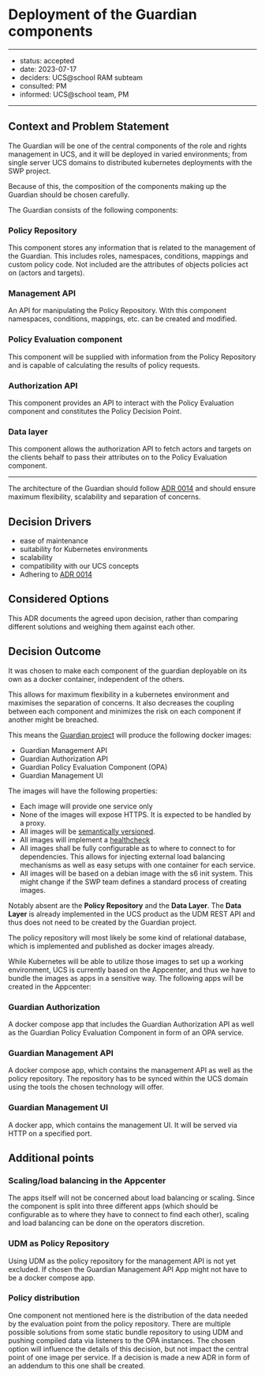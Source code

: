 # Deployment of the Guardian components

---

- status: accepted
- date: 2023-07-17
- deciders: UCS@school RAM subteam
- consulted: PM
- informed: UCS@school team, PM

---

## Context and Problem Statement

The Guardian will be one of the central components of the role and rights management in UCS, and it will be deployed
in varied environments; from single server UCS domains to distributed kubernetes deployments with the SWP project.

Because of this, the composition of the components making up the Guardian should be chosen carefully.

The Guardian consists of the following components:

### Policy Repository

This component stores any information that is related to the management of the Guardian. This includes
roles, namespaces, conditions, mappings and custom policy code. Not included are the attributes of objects policies act
on (actors and targets).

### Management API

An API for manipulating the Policy Repository. With this component namespaces, conditions, mappings, etc. can be created
and modified.

### Policy Evaluation component

This component will be supplied with information from the Policy Repository and is capable of calculating the results
of policy requests.

### Authorization API

This component provides an API to interact with the Policy Evaluation component and constitutes the Policy Decision Point.

### Data layer

This component allows the authorization API to fetch actors and targets on the clients behalf to pass their attributes
on to the Policy Evaluation component.

---

The architecture of the Guardian should follow [ADR 0014](../../ucsschool-core/0014-component-deployments.md) and should ensure
maximum flexibility, scalability and separation of concerns.

## Decision Drivers

- ease of maintenance
- suitability for Kubernetes environments
- scalability
- compatibility with our UCS concepts
- Adhering to [ADR 0014](../../ucsschool-core/0014-component-deployments.md)

## Considered Options

This ADR documents the agreed upon decision, rather than comparing different solutions and weighing them
against each other.

## Decision Outcome

It was chosen to make each component of the guardian deployable on its own as a docker container,
independent of the others.

This allows for maximum flexibility in a kubernetes environment and maximises the separation of concerns.
It also decreases the coupling between each component and minimizes the risk on each component if another might
be breached.

This means the [Guardian project](https://git.knut.univention.de/univention/components/authorization-engine/)
will produce the following docker images:

- Guardian Management API
- Guardian Authorization API
- Guardian Policy Evaluation Component (OPA)
- Guardian Management UI

The images will have the following properties:

- Each image will provide one service only
- None of the images will expose HTTPS. It is expected to be handled by a proxy.
- All images will be [semantically versioned](https://semver.org/).
- All images will implement a [healthcheck](https://docs.docker.com/engine/reference/builder/#healthcheck)
- All images shall be fully configurable as to where to connect to for dependencies. This allows for injecting
external load balancing mechanisms as well as easy setups with one container for each service.
- All images will be based on a debian image with the s6 init system. This might change if the SWP team
  defines a standard process of creating images.

Notably absent are the **Policy Repository** and the **Data Layer**. The **Data Layer** is already implemented
in the UCS product as the UDM REST API and thus does not need to be created by the Guardian project.

The policy repository will most likely be some kind of relational database, which is implemented and published
as docker images already.

While Kubernetes will be able to utilize those images to set up a working environment, UCS is currently based on the
Appcenter, and thus we have to bundle the images as apps in a sensitive way. The following apps will be created
in the Appcenter:

### Guardian Authorization

A docker compose app that includes the Guardian Authorization API as well as the Guardian Policy Evaluation Component
in form of an OPA service.

### Guardian Management API

A docker compose app, which contains the management API as well as the policy repository.
The repository has to be synced within the UCS domain using the tools the chosen technology will offer.

### Guardian Management UI

A docker app, which contains the management UI. It will be served via HTTP on a specified port.

## Additional points

### Scaling/load balancing in the Appcenter

The apps itself will not be concerned about load balancing or scaling. Since the component is split into three
different apps (which should be configurable as to where they have to connect to find each other), scaling and load
balancing can be done on the operators discretion.

### UDM as Policy Repository

Using UDM as the policy repository for the management API is not yet excluded. If chosen the Guardian Management API App might
not have to be a docker compose app.

### Policy distribution

One component not mentioned here is the distribution of the data needed by the evaluation point from the policy repository.
There are multiple possible solutions from some static bundle repository to using UDM and pushing compiled data via listeners
to the OPA instances. The chosen option will influence the details of this decision, but not impact the central point
of one image per service. If a decision is made a new ADR in form of an addendum to this one shall be created.
